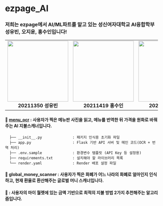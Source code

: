# ezpage_AI
### 저희는 ezpage에서 AI/ML파트를 맡고 있는 성신여자대학교 AI융합학부 성유빈,  오지윤,  홍수인입니다!  




<table>
  <tr>
    <td align="center">
      <img src="https://github.com/user-attachments/assets/6c705621-4eb6-4ae0-897e-cb1daa9e1b34" width="200"/><br/>
      <b> 20211350 성유빈 </b>
    </td>
    <td align="center">
      <img src="https://github.com/user-attachments/assets/455809b7-d489-4035-af2a-a9fdd6d2b407" width="200"/><br/>
      <b> 20211419 홍수인 </b>
    </td>
    <td align="center">
      <img src="https://github.com/user-attachments/assets/2a26b657-1051-45da-8ed9-874181603e41" width="200"/><br/>
      <b> 20211367 오지윤 </b>
    </td>
  </tr>
</table>  

  



#### 📁 [menu_ocr](https://github.com/Sungshin-Capstone/ezpage_AI/tree/861af1989789337ab33a976d98bbda382990422e/menu_ocr) : 사용자가 찍은 메뉴판 사진을 읽고, 메뉴를 번역한 뒤 가격을 원화로 바꿔주는 AI 지불스캐너입니다. 
      ├── __init__.py              : 패키지 인식용 초기화 파일
      ├── app.py                   : Flask 기반 API 서버 및 메인 코드(OCR + 번역 처리)
      ├── .env.sample              : 환경변수 템플릿 (API Key 등 설정용)
      ├── requirements.txt         : 설치해야 할 라이브러리 목록
      └── render.yaml              : Render 배포 설정 파일  
      

#### 📁 global_money_scanner : 사용자가 찍은 화폐가 어느 나라의 화폐로 얼마인지 인식하고, 현재 환율로 환산해주는 글로벌 머니 스캐너입니다.  


#### 📁  : 사용자의 마이 월렛에 있는 금액 기반으로 최적의 지불 방법 2가지 추천해주는 알고리즘입니다.

